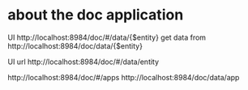 # about the doc application
UI http://localhost:8984/doc/#/data/{$entity}
get data from
http://localhost:8984/doc/data/{$entity}

UI url
http://localhost:8984/doc/#/data/entity

http://localhost:8984/doc/#/apps
http://localhost:8984/doc/data/app